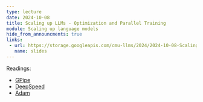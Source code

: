 ```yaml
---
type: lecture
date: 2024-10-08
title: Scaling up LLMs - Optimization and Parallel Training
module: Scaling up language models
hide_from_announcments: true
links: 
 - url: https://storage.googleapis.com/cmu-llms/2024/2024-10-08-Scaling-Up-Parallel-Training.pdf
   name: slides
---
```

Readings:
 - [GPipe](https://arxiv.org/abs/1811.06965)
 - [DeepSpeed](https://arxiv.org/abs/1910.02054)
 - [Adam](https://arxiv.org/abs/1412.6980)

